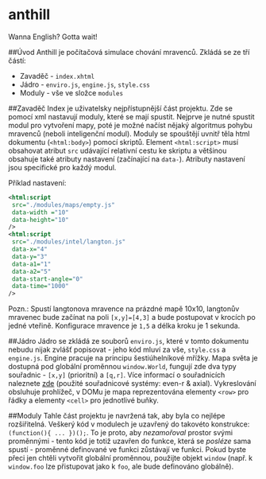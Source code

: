 anthill
=======

Wanna English? Gotta wait!


##Úvod
Anthill je počítačová simulace chování mravenců.
Zkládá se ze tří částí:
* Zavaděč - `index.xhtml`
* Jádro - `enviro.js`, `engine.js`,  `style.css`
* Moduly - vše ve složce `modules`

##Zavaděč
Index je uživatelsky nejpřístupnější část projektu. Zde se pomocí xml nastavují moduly, které se mají spustit. Nejprve je nutné spustit modul pro vytvoření mapy, poté je možné načíst nějaký algoritmus pohybu mravenců (neboli inteligenční modul). Moduly se spouštějí uvnitř těla html dokumentu (`<html:body>`) pomocí skriptů. Element `<html:script>` musí obsahovat atribut `src` udávající relativní cestu ke skriptu a většinou obsahuje také atributy nastavení (začínající na `data-`). Atributy nastavení jsou specifické pro každý modul.

Příklad nastavení:
```xml
<html:script
 src="./modules/maps/empty.js"
 data-width ="10"
 data-height="10"
/>
<html:script
 src="./modules/intel/langton.js"
 data-x="4"
 data-y="3"
 data-a1="1"
 data-a2="5"
 data-start-angle="0"
 data-time="1000"
/>
```
Pozn.: Spustí langtonova mravence na prázdné mapě 10x10, langtonův mravenec bude začínat na poli `[x,y]=[4,3]` a bude postupovat v krocích po jedné vteřině. Konfigurace mravence je `1,5` a délka kroku je 1 sekunda.

##Jádro
Jádro se zkládá ze souborů `enviro.js`, které v tomto dokumentu nebudu nijak zvlášť popisovat - jeho kód mluví za vše, `style.css` a `engine.js`.
Engine pracuje na principu šestiúhelníkové mřížky. Mapa světa je dostupná pod globální proměnnou `window.World`, fungují zde dva typy souřadnic - `[x,y]` (prioritní) a `[q,r]`. Více informací o souřadnicích naleznete [zde](http://www.redblobgames.com/grids/hexagons/) (použité souřadnicové systémy: even-r & axial). Vykreslování obsluhuje prohlížeč, v DOMu je mapa reprezentována elementy `<row>` pro řádky a elementy `<cell>` pro jednotlivé buňky.

##Moduly
Tahle část projektu je navržená tak, aby byla co nejlépe rozšiřitelná. Veškerý kód v modulech je uzavřený do takovéto konstrukce: `(function(){ ... })();`. To je proto, aby _nezamořoval_ prostor svými proměnnými - tento kód je totiž uzavřen do funkce, která se _posléze_ sama spustí - proměnné definované ve funkci zůstávají ve funkci. Pokud byste přeci jen chtěli vytvořit globální proměnnou, použijte objekt `window` (např. k `window.foo` lze přistupovat jako k `foo`, ale bude definováno globálně).
